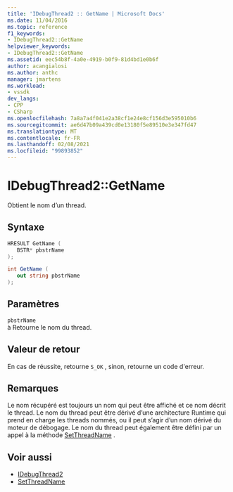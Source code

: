 ```yaml
---
title: 'IDebugThread2 :: GetName | Microsoft Docs'
ms.date: 11/04/2016
ms.topic: reference
f1_keywords:
- IDebugThread2::GetName
helpviewer_keywords:
- IDebugThread2::GetName
ms.assetid: eec54b8f-4a0e-4919-b0f9-81d4bd1e0b6f
author: acangialosi
ms.author: anthc
manager: jmartens
ms.workload:
- vssdk
dev_langs:
- CPP
- CSharp
ms.openlocfilehash: 7a8a7a4f041e2a38cf1e24e8cf156d3e595010b6
ms.sourcegitcommit: ae6d47b09a439cd0e13180f5e89510e3e347fd47
ms.translationtype: MT
ms.contentlocale: fr-FR
ms.lasthandoff: 02/08/2021
ms.locfileid: "99893852"
---
```

# <a name="idebugthread2getname"></a>IDebugThread2::GetName
Obtient le nom d’un thread.

## <a name="syntax"></a>Syntaxe

```cpp
HRESULT GetName ( 
   BSTR* pbstrName
);
```

```csharp
int GetName ( 
   out string pbstrName
);
```

## <a name="parameters"></a>Paramètres
`pbstrName`\
à Retourne le nom du thread.

## <a name="return-value"></a>Valeur de retour
 En cas de réussite, retourne `S_OK` , sinon, retourne un code d'erreur.

## <a name="remarks"></a>Remarques
 Le nom récupéré est toujours un nom qui peut être affiché et ce nom décrit le thread. Le nom du thread peut être dérivé d’une architecture Runtime qui prend en charge les threads nommés, ou il peut s’agir d’un nom dérivé du moteur de débogage. Le nom du thread peut également être défini par un appel à la méthode [SetThreadName](../../../extensibility/debugger/reference/idebugthread2-setthreadname.md) .

## <a name="see-also"></a>Voir aussi
- [IDebugThread2](../../../extensibility/debugger/reference/idebugthread2.md)
- [SetThreadName](../../../extensibility/debugger/reference/idebugthread2-setthreadname.md)
